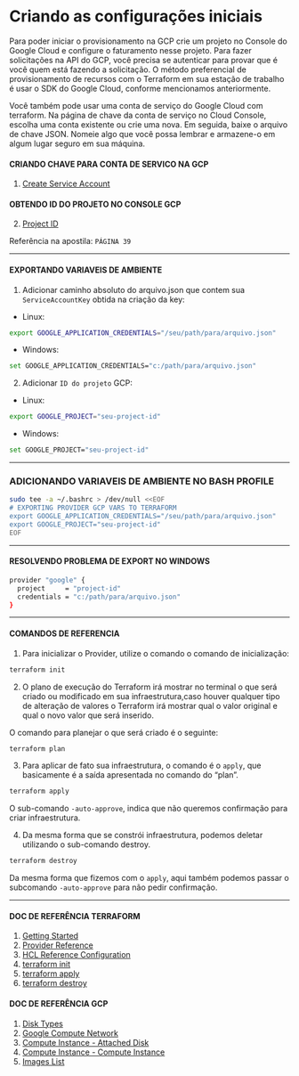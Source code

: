 # Criando as configurações iniciais

Para poder iniciar o provisionamento na GCP crie um projeto no Console do Google Cloud e configure o faturamento nesse projeto. Para fazer solicitações na API do GCP, você precisa se autenticar para provar que é você quem está fazendo a solicitação. O método preferencial de provisionamento de recursos com o Terraform em sua estação de trabalho é usar o SDK do Google Cloud, conforme mencionamos anteriormente.

Você também pode usar uma conta de serviço do Google Cloud com terraform. Na página de chave da conta de serviço no Cloud Console, escolha uma conta existente ou crie uma nova. Em seguida, baixe o arquivo de chave JSON. Nomeie algo que você possa lembrar e armazene-o em algum lugar seguro em sua máquina.

#### CRIANDO CHAVE PARA CONTA DE SERVICO NA GCP

1. [Create Service Account](https://console.cloud.google.com/apis/credentials/serviceaccountkey "Create Service Account")

#### OBTENDO ID DO PROJETO NO CONSOLE GCP

2. [Project ID](https://console.cloud.google.com/home/dashboard "Project ID")

Referência na apostila: `PÁGINA 39`

---
#### EXPORTANDO VARIAVEIS DE AMBIENTE

1. Adicionar caminho absoluto do arquivo.json que contem sua `ServiceAccountKey` obtida na criação da key:

- Linux:

```sh
export GOOGLE_APPLICATION_CREDENTIALS="/seu/path/para/arquivo.json"
```

- Windows:

```sh
set GOOGLE_APPLICATION_CREDENTIALS="c:/path/para/arquivo.json"
```

2. Adicionar `ID do projeto` GCP:

- Linux:

```sh
export GOOGLE_PROJECT="seu-project-id"
```

- Windows:

```sh
set GOOGLE_PROJECT="seu-project-id"
```

---
### ADICIONANDO VARIAVEIS DE AMBIENTE NO BASH PROFILE

```sh
sudo tee -a ~/.bashrc > /dev/null <<EOF
# EXPORTING PROVIDER GCP VARS TO TERRAFORM
export GOOGLE_APPLICATION_CREDENTIALS="/seu/path/para/arquivo.json"
export GOOGLE_PROJECT="seu-project-id"
EOF
```
---
#### RESOLVENDO PROBLEMA DE EXPORT NO WINDOWS

```sh
provider "google" {
  project     = "project-id"
  credentials = "c:/path/para/arquivo.json"
}
```
---

#### COMANDOS DE REFERENCIA

1. Para inicializar o Provider, utilize o comando o comando de inicialização:

```sh
terraform init
```

2. O plano de execução do Terraform irá mostrar no terminal o que será criado ou modificado em sua infraestrutura,caso houver qualquer tipo de alteração de valores o Terraform irá mostrar qual o valor original e qual o novo valor que será inserido.

O comando para planejar o que será criado é o seguinte:

```sh
terraform plan
```

3. Para aplicar de fato sua infraestrutura, o comando é o `apply`, que basicamente é a saída apresentada no comando do “plan”.

```sh
terraform apply 
```

O sub-comando `-auto-approve`, indica que não queremos confirmação para criar infraestrutura.

4. Da mesma forma que se constrói infraestrutura, podemos deletar utilizando o sub-comando destroy.

```sh
terraform destroy
```

Da mesma forma que fizemos com o `apply`, aqui também podemos passar o subcomando `-auto-approve` para não pedir confirmação.

---

#### DOC DE REFERÊNCIA TERRAFORM

1. [Getting Started](https://registry.terraform.io/providers/hashicorp/google/latest/docs/guides/getting_started "Getting Started")
2. [Provider Reference](https://registry.terraform.io/providers/hashicorp/google/latest/docs/guides/provider_reference "Provider Reference")
3. [HCL Reference Configuration](https://www.terraform.io/docs/language/syntax/configuration.html "HCL Reference Configuration")
4. [terraform init](https://www.terraform.io/docs/cli/commands/init.html "terraform init")
5. [terraform apply](https://www.terraform.io/docs/cli/commands/apply.html "terraform apply")
6. [terraform destroy](https://www.terraform.io/docs/cli/commands/destroy.html "terraform destroy")

#### DOC DE REFERÊNCIA GCP

1. [Disk Types](https://cloud.google.com/compute/docs/disks#disk-types "Disk Types")
2. [Google Compute Network](https://registry.terraform.io/providers/hashicorp/google/latest/docs/resources/compute_network "Google Compute Network")
3. [Compute Instance - Attached Disk](https://registry.terraform.io/providers/hashicorp/google/latest/docs/resources/compute_instance#nested_attached_disk "Attached Disk")
4. [Compute Instance - Compute Instance](https://registry.terraform.io/providers/hashicorp/google/latest/docs/resources/compute_instance "Compute Instance - Compute Instance")
5. [Images List](https://cloud.google.com/compute/docs/images/os-details?hl=pt-br "Images List")